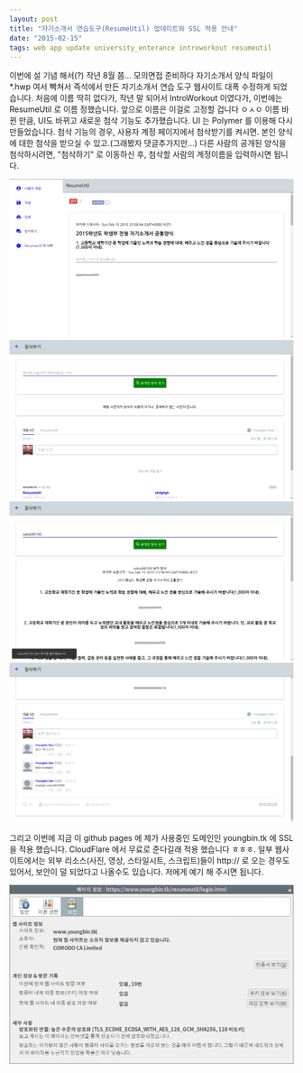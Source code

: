 ```yaml
---
layout: post
title: "자기소개서 연습도구(ResumeUtil) 업데이트와 SSL 적용 안내"
date: "2015-02-15"
tags: web app update university_enterance introworkout resumeutil
---
```


이번에 설 기념 해서(?) 작년 8월 쯤... 모의면접 준비하다 자기소개서 양식 파일이 *.hwp 여서 빡쳐서 즉석에서 만든
자기소개서 연습 도구 웹사이트 대폭 수정하게 되었습니다. 처음에 이름 딱히 없다가, 작년 말 되어서 IntroWorkout 이였다가,
이번에는 ResumeUtil 로 이름 정했습니다. 앞으로 이름은 이걸로 고정할 겁니다 ㅇㅅㅇ 이름 바뀐 만큼, UI도 바뀌고 새로운 첨삭 기능도 추가했습니다.
UI 는 Polymer 를 이용해 다시 만들었습니다. 첨삭 기능의 경우, 사용자 계정 페이지에서 첨삭받기를 켜시면. 본인 양식에 대한 첨삭을 받으실 수 있고.(그래봤자 댓글추가지만...)
다른 사람의 공개된 양식을 첨삭하시려면, "첨삭하기" 로 이동하신 후, 첨삭할 사람의 계정이름을 입력하시면 됩니다.

<img src="/resources/resumeutil0.png">
<img src="/resources/resumeutil1.png">
<img src="/resources/resumeutil2.png">
<img src="/resources/resumeutil3.png">

그리고 이번에 지금 이 github pages 에 제가 사용중인 도메인인 youngbin.tk 에 SSL 을 적용 했습니다.
CloudFlare 에서 무료로 준다길래 적용 했습니다 ㅎㅎㅎ. 일부 웹사이트에서는 외부 리소스(사진, 영상, 스타일시트, 스크립트)들이 http:// 로 오는 경우도 있어서,
보안이 덜 되었다고 나올수도 있습니다. 저에게 예기 해 주시면 됩니다.

<img src="/resources/ssl.png">
